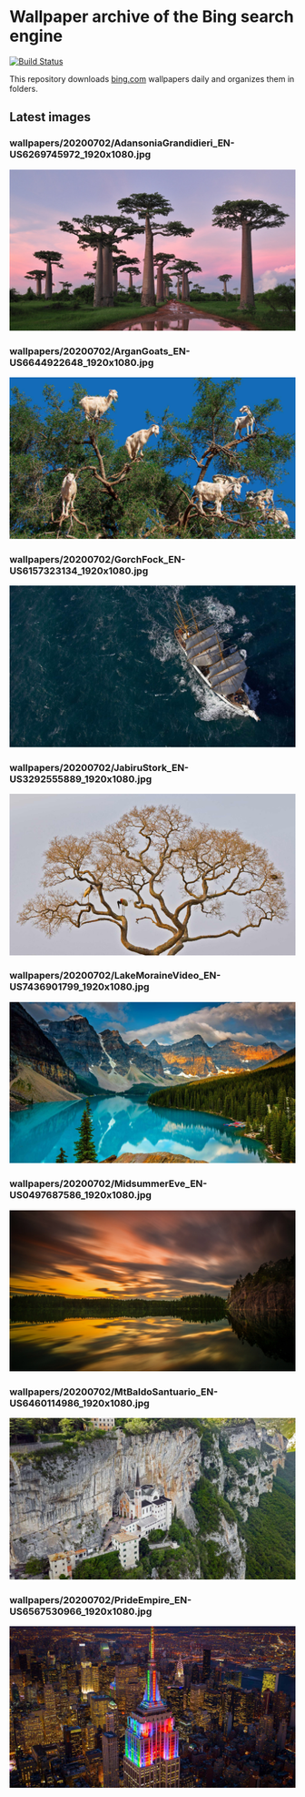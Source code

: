 # Wallpaper archive of the Bing search engine

[![Build Status](https://travis-ci.org/kijart/bing-daily-images-dl.svg?branch=wallpapers)](https://travis-ci.org/kijart/bing-daily-images-dl)

This repository downloads [bing.com](https://www.bing.com) wallpapers daily and organizes them in folders.

## Latest images

<!-- Wallpapers -->

### wallpapers/20200702/AdansoniaGrandidieri_EN-US6269745972_1920x1080.jpg

![wallpapers/20200702/AdansoniaGrandidieri_EN-US6269745972_1920x1080.jpg](wallpapers/20200702/AdansoniaGrandidieri_EN-US6269745972_1920x1080.jpg)

### wallpapers/20200702/ArganGoats_EN-US6644922648_1920x1080.jpg

![wallpapers/20200702/ArganGoats_EN-US6644922648_1920x1080.jpg](wallpapers/20200702/ArganGoats_EN-US6644922648_1920x1080.jpg)

### wallpapers/20200702/GorchFock_EN-US6157323134_1920x1080.jpg

![wallpapers/20200702/GorchFock_EN-US6157323134_1920x1080.jpg](wallpapers/20200702/GorchFock_EN-US6157323134_1920x1080.jpg)

### wallpapers/20200702/JabiruStork_EN-US3292555889_1920x1080.jpg

![wallpapers/20200702/JabiruStork_EN-US3292555889_1920x1080.jpg](wallpapers/20200702/JabiruStork_EN-US3292555889_1920x1080.jpg)

### wallpapers/20200702/LakeMoraineVideo_EN-US7436901799_1920x1080.jpg

![wallpapers/20200702/LakeMoraineVideo_EN-US7436901799_1920x1080.jpg](wallpapers/20200702/LakeMoraineVideo_EN-US7436901799_1920x1080.jpg)

### wallpapers/20200702/MidsummerEve_EN-US0497687586_1920x1080.jpg

![wallpapers/20200702/MidsummerEve_EN-US0497687586_1920x1080.jpg](wallpapers/20200702/MidsummerEve_EN-US0497687586_1920x1080.jpg)

### wallpapers/20200702/MtBaldoSantuario_EN-US6460114986_1920x1080.jpg

![wallpapers/20200702/MtBaldoSantuario_EN-US6460114986_1920x1080.jpg](wallpapers/20200702/MtBaldoSantuario_EN-US6460114986_1920x1080.jpg)

### wallpapers/20200702/PrideEmpire_EN-US6567530966_1920x1080.jpg

![wallpapers/20200702/PrideEmpire_EN-US6567530966_1920x1080.jpg](wallpapers/20200702/PrideEmpire_EN-US6567530966_1920x1080.jpg)


